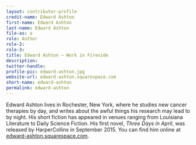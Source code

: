 ```yaml
---
layout: contributor-profile
credit-name: Edward Ashton
first-name: Edward Ashton
last-name: Edward Ashton
file-as: a
role: Author
role-2:
role-3:
title: Edward Ashton — Work in Fireside
description:
twitter-handle:
profile-pic: edward-ashton.jpg
website-url: edward-ashton.squarespace.com
short-name: edward-ashton
permalink: edward-ashton
---
```

Edward Ashton lives in Rochester, New York, where he studies new cancer therapies by day, and writes about the awful things his research may lead to by night. His short fiction has appeared in venues ranging from Louisiana Literature to Daily Science Fiction. His first novel, _Three Days in April_, was released by HarperCollins in September 2015. You can find him online at [edward-ashton.squarespace.com](http://edward-ashton.squarespace.com).

